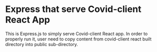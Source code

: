 # Express that serve Covid-client React App
This is Express.js to simply serve Covid-client React app.
In order to properly run it, user need to copy content from
covid-client react built directory into public sub-directory.